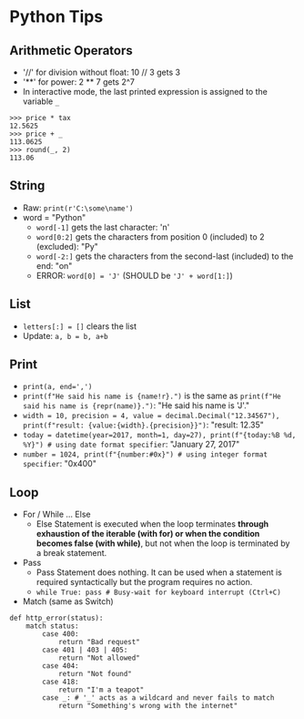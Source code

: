 # Python Tips
## Arithmetic Operators
* '//' for division without float: 10 // 3 gets 3
* '\*\*' for power: 2 ** 7 gets 2^7
* In interactive mode, the last printed expression is assigned to the variable ```_```
```
>>> price * tax
12.5625
>>> price + _
113.0625
>>> round(_, 2)
113.06
```
## String
* Raw: ```print(r'C:\some\name')```
* word = "Python"
  * ```word[-1]``` gets the last character: 'n'
  * ```word[0:2]``` gets the characters from position 0 (included) to 2 (excluded): "Py"
  * ```word[-2:]``` gets the characters from the second-last (included) to the end: "on"
  * ERROR: ```word[0] = 'J'``` (SHOULD be ```'J' + word[1:]```)
## List
* ```letters[:] = []``` clears the list
* Update: ```a, b = b, a+b```
## Print
* ```print(a, end=',')```
* ```print(f"He said his name is {name!r}.")``` is the same as ```print(f"He said his name is {repr(name)}.")```: "He said his name is 'J'."
* ```width = 10, precision = 4, value = decimal.Decimal("12.34567"), print(f"result: {value:{width}.{precision}}")```: "result:      12.35"
* ```today = datetime(year=2017, month=1, day=27), print(f"{today:%B %d, %Y}") # using date format specifier```: "January 27, 2017"
* ```number = 1024, print(f"{number:#0x}") # using integer format specifier```: "0x400"
## Loop
* For / While ... Else
  * Else Statement is executed when the loop terminates **through exhaustion of the iterable (with for) or when the condition becomes false (with while)**, but not when the loop is terminated by a break statement.
* Pass
  * Pass Statement does nothing. It can be used when a statement is required syntactically but the program requires no action.
  * ```while True: pass # Busy-wait for keyboard interrupt (Ctrl+C)```
* Match (same as Switch)
```
def http_error(status):
    match status:
        case 400:
            return "Bad request"
        case 401 | 403 | 405:
            return "Not allowed"
        case 404:
            return "Not found"
        case 418:
            return "I'm a teapot"
        case _: # '_' acts as a wildcard and never fails to match
            return "Something's wrong with the internet"
``` 
